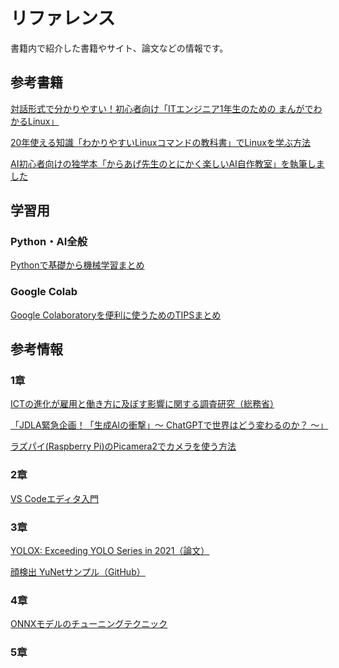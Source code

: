 
# リファレンス
書籍内で紹介した書籍やサイト、論文などの情報です。

## 参考書籍

[対話形式で分かりやすい！初心者向け「ITエンジニア1年生のための まんがでわかるLinux」](https://karaage.hatenadiary.jp/entry/2022/04/20/073000)

[20年使える知識「わかりやすいLinuxコマンドの教科書」でLinuxを学ぶ方法](https://karaage.hatenadiary.jp/entry/2021/10/22/073000)

[AI初心者向けの独学本「からあげ先生のとにかく楽しいAI自作教室」を執筆しました](https://karaage.hatenadiary.jp/entry/2020/12/11/073000)


## 学習用

### Python・AI全般

[Pythonで基礎から機械学習まとめ](https://karaage.hatenadiary.jp/machine-learning-study)


### Google Colab

[Google Colaboratoryを便利に使うためのTIPSまとめ](https://karaage.hatenadiary.jp/entry/2018/12/17/073000)

## 参考情報

### 1章

[ICTの進化が雇用と働き方に及ぼす影響に関する調査研究（総務省）](https://www.soumu.go.jp/johotsusintokei/linkdata/h28_03_houkoku.pdf)　

[「JDLA緊急企画！「生成AIの衝撃」～ ChatGPTで世界はどう変わるのか？ ～」](https://www.youtube.com/watch?v=TVaB5R4-uOE)

[ラズパイ(Raspberry Pi)のPicamera2でカメラを使う方法](https://zenn.dev/karaage0703/articles/96013d71ab764c)

### 2章

[VS Codeエディタ入門](https://zenn.dev/karaage0703/books/80b6999d429abc8051bb)

### 3章

[YOLOX: Exceeding YOLO Series in 2021（論文）](https://arxiv.org/abs/2107.08430)

[顔検出 YuNetサンプル（GitHub）](https://github.com/Kazuhito00/YuNet-ONNX-TFLite-Sample)

### 4章

[ONNXモデルのチューニングテクニック](https://cyberagent.ai/blog/tech/17300/)

### 5章

